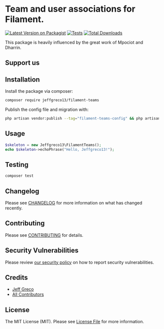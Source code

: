 # Team and user associations for Filament.

[![Latest Version on Packagist](https://img.shields.io/packagist/v/jeffgreco13/filament-teams.svg?style=flat-square)](https://packagist.org/packages/jeffgreco13/filament-teams)
[![Tests](https://github.com/jeffgreco13/filament-teams/actions/workflows/run-tests.yml/badge.svg?branch=main)](https://github.com/jeffgreco13/filament-teams/actions/workflows/run-tests.yml)
[![Total Downloads](https://img.shields.io/packagist/dt/jeffgreco13/filament-teams.svg?style=flat-square)](https://packagist.org/packages/jeffgreco13/filament-teams)

This package is heavily influenced by the great work of Mpociot and Dharrin.

## Support us

## Installation

Install the package via composer:

```bash
composer require jeffgreco13/filament-teams
```

Publish the config file and migration with:

```bash
php artisan vendor:publish --tag="filament-teams-config" && php artisan vendor:publish --tag="filament-teams-migrations"
```

## Usage

```php
$skeleton = new Jeffgreco13\FilamentTeams();
echo $skeleton->echoPhrase("Hello, Jeffgreco13!");
```

## Testing

```bash
composer test
```

## Changelog

Please see [CHANGELOG](CHANGELOG.md) for more information on what has changed recently.

## Contributing

Please see [CONTRIBUTING](.github/CONTRIBUTING.md) for details.

## Security Vulnerabilities

Please review [our security policy](../../security/policy) on how to report security vulnerabilities.

## Credits

-   [Jeff Greco](https://github.com/jeffgreco13)
-   [All Contributors](../../contributors)

## License

The MIT License (MIT). Please see [License File](LICENSE.md) for more information.
